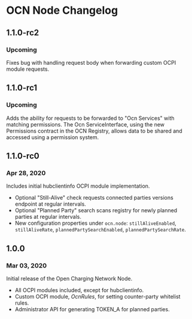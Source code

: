 # OCN Node Changelog

## 1.1.0-rc2
### Upcoming

Fixes bug with handling request body when forwarding custom OCPI module requests.

## 1.1.0-rc1 
### Upcoming

Adds the ability for requests to be forwarded to "Ocn Services" with matching permissions. The
Ocn ServiceInterface, using the new Permissions contract in the OCN Registry, allows data to be
shared and accessed using a permission system.

## 1.1.0-rc0 
### Apr 28, 2020

Includes initial hubclientinfo OCPI module implementation.
- Optional "Still-Alive" check requests connected parties versions endpoint at regular intervals.
- Optional "Planned Party" search scans registry for newly planned parties at regular intervals.
- New configuration properties under `ocn.node`: `stillAliveEnabled`, `stillAliveRate`, 
  `plannedPartySearchEnabled`, `plannedPartySearchRate`.
      
## 1.0.0
### Mar 03, 2020

Initial release of the Open Charging Network Node.
- All OCPI modules included, except for hubclientinfo.
- Custom OCPI module, *OcnRules*, for setting counter-party whitelist rules.
- Administrator API for generating TOKEN_A for planned parties.